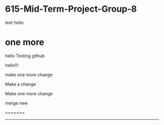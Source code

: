 # 615-Mid-Term-Project-Group-8



test hello


one more
=======
hello
Testing github

hello!!!

make one more change






Make a change

Make one more change



merge new




=======

*********

